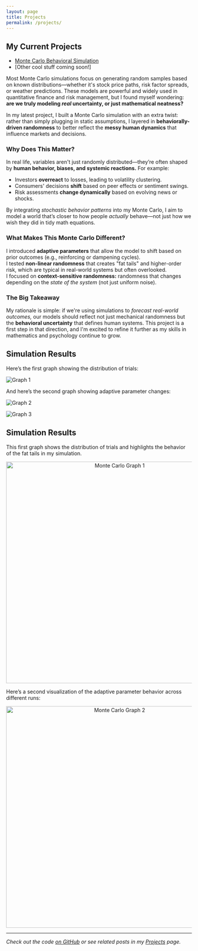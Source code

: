 ```yaml
---
layout: page
title: Projects
permalink: /projects/
---
```


## My Current Projects

- [Monte Carlo Behavioral Simulation](/blog/2025/05/07/monte-carlo-meets-psychology)
- [Other cool stuff coming soon!]


Most Monte Carlo simulations focus on generating random samples based on known distributions—whether it's stock price paths, risk factor spreads, or weather predictions. These models are powerful and widely used in quantitative finance and risk management, but I found myself wondering: **are we truly modeling *real* uncertainty, or just mathematical neatness?**

In my latest project, I built a Monte Carlo simulation with an extra twist: rather than simply plugging in static assumptions, I layered in **behaviorally-driven randomness** to better reflect the **messy human dynamics** that influence markets and decisions.

### Why Does This Matter?

In real life, variables aren't just randomly distributed—they’re often shaped by **human behavior, biases, and systemic reactions.** For example:

- Investors **overreact** to losses, leading to volatility clustering.  
- Consumers' decisions **shift** based on peer effects or sentiment swings.  
- Risk assessments **change dynamically** based on evolving news or shocks.

By integrating *stochastic behavior patterns* into my Monte Carlo, I aim to model a world that’s closer to how people *actually* behave—not just how we wish they did in tidy math equations.

### What Makes This Monte Carlo Different?

 I introduced **adaptive parameters** that allow the model to shift based on prior outcomes (e.g., reinforcing or dampening cycles).  
 I tested **non-linear randomness** that creates "fat tails" and higher-order risk, which are typical in real-world systems but often overlooked.  
 I focused on **context-sensitive randomness:** randomness that changes depending on the *state of the system* (not just uniform noise).

### The Big Takeaway

My rationale is simple: if we're using simulations to *forecast real-world outcomes,* our models should reflect not just mechanical randomness but the **behavioral uncertainty** that defines human systems. This project is a first step in that direction, and I'm excited to refine it further as my skills in mathematics and psychology continue to grow.

## Simulation Results

Here’s the first graph showing the distribution of trials:

![Graph 1](/monte-carlo-graph1.png.png)

And here’s the second graph showing adaptive parameter changes:

![Graph 2](/monte-carlo-graph2.png.png)

![Graph 3](/monte-carlo-graph3.png.png)

## Simulation Results

This first graph shows the distribution of trials and highlights the behavior of the fat tails in my simulation.

<p align="center">
  <img src="/monte-carlo-graph1.png" alt="Monte Carlo Graph 1" width="600"/>
</p>

Here’s a second visualization of the adaptive parameter behavior across different runs:

<p align="center">
  <img src="/monte-carlo-graph2.png" alt="Monte Carlo Graph 2" width="600"/>
</p>

---

*Check out the code [on GitHub](https://github.com/yourrepo) or see related posts in my [Projects](/projects) page.*

